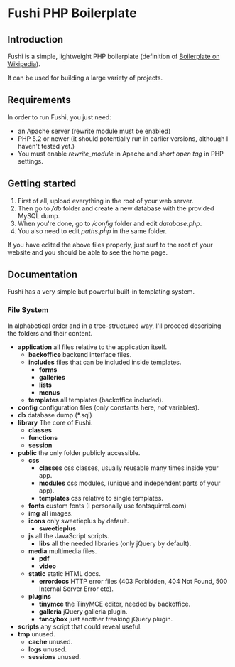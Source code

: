 Fushi PHP Boilerplate
=====================



Introduction
------------

Fushi is a simple, lightweight PHP boilerplate (definition of [Boilerplate on Wikipedia](http://en.wikipedia.org/wiki/Boilerplate_code)).

It can be used for building a large variety of projects.



Requirements
------------

In order to run Fushi, you just need:
- an Apache server (rewrite module must be enabled) 
- PHP 5.2 or newer (it should potentially run in earlier versions, although I haven't tested yet.)
- You must enable *rewrite_module* in Apache and *short open tag* in PHP settings.



Getting started
---------------

1. First of all, upload everything in the root of your web server.
2. Then go to */db* folder and create a new database with the provided MySQL dump.
3. When you're done, go to */config* folder and edit *database.php*.
4. You also need to edit *paths.php* in the same folder.

If you have edited the above files properly, just surf to the root of your website and you should be able to see the home page.



Documentation
-------------

Fushi has a very simple but powerful built-in templating system.

### File System

In alphabetical order and in a tree-structured way, I'll proceed describing the folders and their content.

- **application** all files relative to the application itself.
    - **backoffice** backend interface files.
    - **includes** files that can be included inside templates.
        - **forms**
        - **galleries**
        - **lists**
        - **menus**
    - **templates** all templates (backoffice included).
- **config** configuration files (only constants here, *not* variables).
- **db** database dump (*.sql)
- **library** The core of Fushi.
    - **classes**
    - **functions**
    - **session**
- **public** the only folder publicly accessible.
    - **css**
        - **classes** css classes, usually reusable many times inside your app.
        - **modules** css modules, (unique and independent parts of your app).
        - **templates** css relative to single templates.
    - **fonts** custom fonts (I personally use fontsquirrel.com)
    - **img** all images.
    - **icons** only sweetieplus by default.
        - **sweetieplus**
    - **js** all the JavaScript scripts.
        - **libs** all the needed libraries (only jQuery by default).
    - **media** multimedia files.
        - **pdf**
        - **video**
    - **static** static HTML docs.
        - **errordocs** HTTP error files (403 Forbidden, 404 Not Found, 500 Internal Server Error etc).
    - **plugins**
        - **tinymce** the TinyMCE editor, needed by backoffice.
        - **galleria** jQuery galleria plugin.
        - **fancybox** just another freaking jQuery plugin.
- **scripts** any script that could reveal useful.	
- **tmp** unused.
    - **cache** unused.
    - **logs** unused.
    - **sessions** unused.